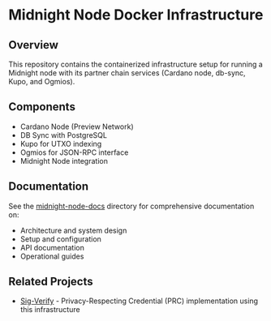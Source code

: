 # Midnight Node Docker Infrastructure

## Overview
This repository contains the containerized infrastructure setup for running a Midnight node with its partner chain services (Cardano node, db-sync, Kupo, and Ogmios).

## Components
- Cardano Node (Preview Network)
- DB Sync with PostgreSQL
- Kupo for UTXO indexing
- Ogmios for JSON-RPC interface
- Midnight Node integration

## Documentation
See the [midnight-node-docs](./midnight-node-docs) directory for comprehensive documentation on:
- Architecture and system design
- Setup and configuration
- API documentation
- Operational guides

## Related Projects
- [Sig-Verify](https://github.com/YourOrg/sig-verify) - Privacy-Respecting Credential (PRC) implementation using this infrastructure
